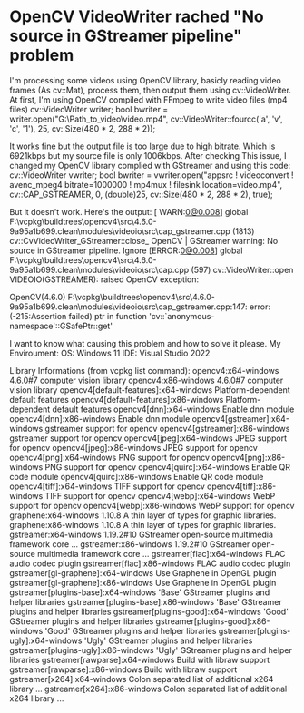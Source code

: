 
# OpenCV VideoWriter rached "No source in GStreamer pipeline" problem

I'm processing some videos using OpenCV library, basicly reading video frames (As cv::Mat), process them, then output them using cv::VideoWriter. At first, I'm using OpenCV compiled with FFmpeg to write video files (mp4 files)
cv::VideoWriter writer;
bool bwriter = writer.open("G:\\Path_to_video\\video.mp4", cv::VideoWriter::fourcc('a', 'v', 'c', '1'), 25, cv::Size(480 * 2, 288 * 2));

It works fine but the output file is too large due to high bitrate. Which is 6921kbps but my source file is only 1006kbps. After checking This issue, I changed my OpenCV library complied with GStreamer and using this code:
cv::VideoWriter vwriter;
bool bwriter = vwriter.open("appsrc ! videoconvert ! avenc_mpeg4 bitrate=1000000 ! mp4mux ! filesink location=video.mp4", cv::CAP_GSTREAMER, 0, (double)25, cv::Size(480 * 2, 288 * 2), true);

But it doesn't work. Here's the output:
[ WARN:0@0.008] global F:\vcpkg\buildtrees\opencv4\src\4.6.0-9a95a1b699.clean\modules\videoio\src\cap_gstreamer.cpp (1813) cv::CvVideoWriter_GStreamer::close_ OpenCV | GStreamer warning: No source in GStreamer pipeline. Ignore
[ERROR:0@0.008] global F:\vcpkg\buildtrees\opencv4\src\4.6.0-9a95a1b699.clean\modules\videoio\src\cap.cpp (597) cv::VideoWriter::open VIDEOIO(GSTREAMER): raised OpenCV exception:

OpenCV(4.6.0) F:\vcpkg\buildtrees\opencv4\src\4.6.0-9a95a1b699.clean\modules\videoio\src\cap_gstreamer.cpp:147: error: (-215:Assertion failed) ptr in function 'cv::`anonymous-namespace'::GSafePtr<struct _GstElement>::get'

I want to know what causing this problem and how to solve it please.
My Enviroument:
OS: Windows 11
IDE: Visual Studio 2022

Library Informations (from vcpkg list command):
opencv4:x64-windows                               4.6.0#7             computer vision library
opencv4:x86-windows                               4.6.0#7             computer vision library
opencv4[default-features]:x64-windows                                 Platform-dependent default features
opencv4[default-features]:x86-windows                                 Platform-dependent default features
opencv4[dnn]:x64-windows                                              Enable dnn module
opencv4[dnn]:x86-windows                                              Enable dnn module
opencv4[gstreamer]:x64-windows                                        gstreamer support for opencv
opencv4[gstreamer]:x86-windows                                        gstreamer support for opencv
opencv4[jpeg]:x64-windows                                             JPEG support for opencv
opencv4[jpeg]:x86-windows                                             JPEG support for opencv
opencv4[png]:x64-windows                                              PNG support for opencv
opencv4[png]:x86-windows                                              PNG support for opencv
opencv4[quirc]:x64-windows                                            Enable QR code module
opencv4[quirc]:x86-windows                                            Enable QR code module
opencv4[tiff]:x64-windows                                             TIFF support for opencv
opencv4[tiff]:x86-windows                                             TIFF support for opencv
opencv4[webp]:x64-windows                                             WebP support for opencv
opencv4[webp]:x86-windows                                             WebP support for opencv
graphene:x64-windows                              1.10.8              A thin layer of types for graphic libraries.
graphene:x86-windows                              1.10.8              A thin layer of types for graphic libraries.
gstreamer:x64-windows                             1.19.2#10           GStreamer open-source multimedia framework core ...
gstreamer:x86-windows                             1.19.2#10           GStreamer open-source multimedia framework core ...
gstreamer[flac]:x64-windows                                           FLAC audio codec plugin
gstreamer[flac]:x86-windows                                           FLAC audio codec plugin
gstreamer[gl-graphene]:x64-windows                                    Use Graphene in OpenGL plugin
gstreamer[gl-graphene]:x86-windows                                    Use Graphene in OpenGL plugin
gstreamer[plugins-base]:x64-windows                                   'Base' GStreamer plugins and helper libraries
gstreamer[plugins-base]:x86-windows                                   'Base' GStreamer plugins and helper libraries
gstreamer[plugins-good]:x64-windows                                   'Good' GStreamer plugins and helper libraries
gstreamer[plugins-good]:x86-windows                                   'Good' GStreamer plugins and helper libraries
gstreamer[plugins-ugly]:x64-windows                                   'Ugly' GStreamer plugins and helper libraries
gstreamer[plugins-ugly]:x86-windows                                   'Ugly' GStreamer plugins and helper libraries
gstreamer[rawparse]:x64-windows                                       Build with libraw support
gstreamer[rawparse]:x86-windows                                       Build with libraw support
gstreamer[x264]:x64-windows                                           Colon separated list of additional x264 library ...
gstreamer[x264]:x86-windows                                           Colon separated list of additional x264 library ...


        
